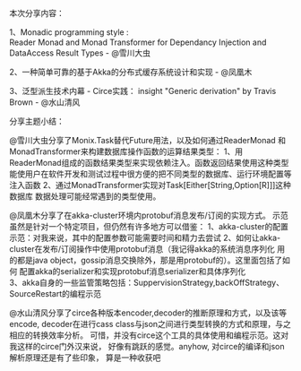 本次分享内容：

1、Monadic programming style :   
      Reader Monad and Monad Transformer 
      for Dependancy Injection 
      and DataAccess Result Types 
      - @雪川大虫

2、一种简单可靠的基于Akka的分布式缓存系统设计和实现
      - @凤凰木

3、泛型派生技术内幕 - Circe实践： 
    insight "Generic derivation" by Travis Brown
      - @水山清风
      
分享主题小结：

  @雪川大虫分享了Monix.Task替代Future用法，以及如何通过ReaderMonad
和MonadTransformer来构建数据库操作函数的运算结果类型：
1、用ReaderMonad组成的函数结果类型来实现依赖注入。函数返回结果使用这种类型
   能使用户在软件开发和测试过程中很方便的把不同类型的数据库、运行环境配置等注入函数
2、通过MonadTransformer实现对Task[Either[String,Option[R]]]这种数据库
   数据处理可能经常遇到的类型使用。
  
  @凤凰木分享了在akka-cluster环境内protobuf消息发布/订阅的实现方式。
  示范虽然是针对一个特定项目，但仍然有许多地方可以借鉴：
1、akka-cluster的配置示范：对我来说，其中的配置参数可能需要时间和精力去尝试
2、如何让akka-cluster在发布/订阅操作中使用protobuf消息（我记得akka的系统消息序列化
   用的都是java object，gossip消息交换除外，那是用protobuf的）。这里面包括了如何
   配置akka的serializer和实现protobuf消息serializer和具体序列化  
3、akka自身的一些监管策略包括：SuppervisionStrategy,backOffStrategy、
   SourceRestart的编程示范 

  @水山清风分享了circe各种版本encoder,decoder的推断原理和方式，以及该等encode,
  decoder在进行cass class与json之间进行类型转换的方式和原理，与之相应的转换效率分析。
  可惜，并没有circe这个工具的具体使用和编程示范。这对我这样的circe门外汉来说，
  好像有跳跃的感觉。anyhow, 对circe的编译和json解析原理还是有了些印象，
  算是一种收获吧          